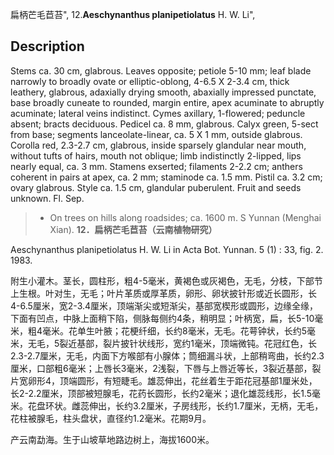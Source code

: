扁柄芒毛苣苔",
12.**Aeschynanthus planipetiolatus** H. W. Li",

## Description
Stems ca. 30 cm, glabrous. Leaves opposite; petiole 5-10 mm; leaf blade narrowly to broadly ovate or elliptic-oblong, 4-6.5 X 2-3.4 cm, thick leathery, glabrous, adaxially drying smooth, abaxially impressed punctate, base broadly cuneate to rounded, margin entire, apex acuminate to abruptly acuminate; lateral veins indistinct. Cymes axillary, 1-flowered; peduncle absent; bracts deciduous. Pedicel ca. 8 mm, glabrous. Calyx green, 5-sect from base; segments lanceolate-linear, ca. 5 X 1 mm, outside glabrous. Corolla red, 2.3-2.7 cm, glabrous, inside sparsely glandular near mouth, without tufts of hairs, mouth not oblique; limb indistinctly 2-lipped, lips nearly equal, ca. 3 mm. Stamens exserted; filaments 2-2.2 cm; anthers coherent in pairs at apex, ca. 2 mm; staminode ca. 1.5 mm. Pistil ca. 3.2 cm; ovary glabrous. Style ca. 1.5 cm, glandular puberulent. Fruit and seeds unknown. Fl. Sep.

> * On trees on hills along roadsides; ca. 1600 m. S Yunnan (Menghai Xian).
**12．扁柄芒毛苣苔（云南植物研究）**

Aeschynanthus planipetiolatus H. W. Li in Acta Bot. Yunnan. 5 (1) : 33, fig. 2. 1983.

附生小灌木。茎长，圆柱形，粗4-5毫米，黄褐色或灰褐色，无毛，分枝，下部节上生根。叶对生，无毛；叶片革质或厚革质，卵形、卵状披针形或近长圆形，长4-6.5厘米，宽2-3.4厘米，顶端渐尖或短渐尖，基部宽楔形或圆形，边缘全缘，下面有凹点，中脉上面稍下陷，侧脉每侧约4条，稍明显；叶柄宽，扁，长5-10毫米，粗4毫米。花单生叶腋；花梗纤细，长约8毫米，无毛。花萼钟状，长约5毫米，无毛，5裂近基部，裂片披针状线形，宽约1毫米，顶端微钝。花冠红色，长2.3-2.7厘米，无毛，内面下方喉部有小腺体；筒细漏斗状，上部稍弯曲，长约2.3厘米，口部粗6毫米；上唇长3毫米，2浅裂，下唇与上唇近等长，3裂近基部，裂片宽卵形4，顶端圆形，有短睫毛。雄蕊伸出，花丝着生于距花冠基部1厘米处，长2-2.2厘米，顶部被短腺毛，花药长圆形，长约2毫米；退化雄蕊线形，长1.5毫米。花盘环状。雌蕊伸出，长约3.2厘米，子房线形，长约1.7厘米，无柄，无毛，花柱被腺毛，柱头盘状，直径约1.2毫米。花期9月。

产云南勐海。生于山坡草地路边树上，海拔1600米。
